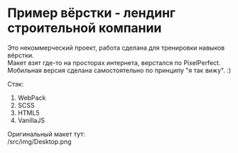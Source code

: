 # Пример вёрстки - лендинг строительной компании

Это некоммерческий проект, работа сделана для тренировки навыков вёрстки.\
Макет взят где-то на просторах интернета, верстался по PixelPerfect.\
Мобильная версия сделана самостоятельно по принципу "я так вижу". :)

Стэк:
1. WebPack
2. SCSS
3. HTML5
4. VanillaJS

Оригинальный макет тут:\
/src/img/Desktop.png
